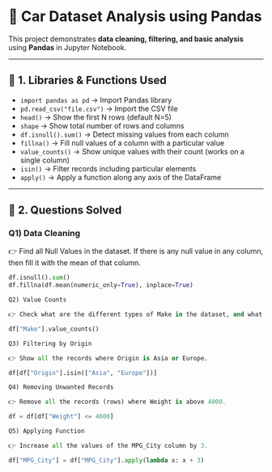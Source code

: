 # 🚗 Car Dataset Analysis using Pandas

This project demonstrates **data cleaning, filtering, and basic analysis** using **Pandas** in Jupyter Notebook.

---

## 🔹 1. Libraries & Functions Used
- `import pandas as pd` → Import Pandas library  
- `pd.read_csv("file.csv")` → Import the CSV file  
- `head()` → Show the first N rows (default N=5)  
- `shape` → Show total number of rows and columns  
- `df.isnull().sum()` → Detect missing values from each column  
- `fillna()` → Fill null values of a column with a particular value  
- `value_counts()` → Show unique values with their count (works on a single column)  
- `isin()` → Filter records including particular elements  
- `apply()` → Apply a function along any axis of the DataFrame  

---

## 🔹 2. Questions Solved

### Q1) **Data Cleaning**  
👉 Find all Null Values in the dataset. If there is any null value in any column, then fill it with the mean of that column.  
```python
df.isnull().sum()
df.fillna(df.mean(numeric_only=True), inplace=True)

Q2) Value Counts

👉 Check what are the different types of Make in the dataset, and what is the count (occurrence) of each.

df["Make"].value_counts()

Q3) Filtering by Origin

👉 Show all the records where Origin is Asia or Europe.

df[df["Origin"].isin(["Asia", "Europe"])]

Q4) Removing Unwanted Records

👉 Remove all the records (rows) where Weight is above 4000.

df = df[df["Weight"] <= 4000]

Q5) Applying Function

👉 Increase all the values of the MPG_City column by 3.

df["MPG_City"] = df["MPG_City"].apply(lambda x: x + 3)
